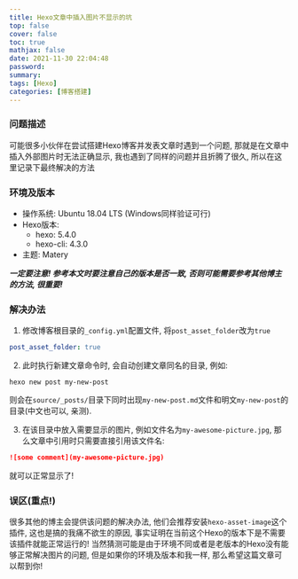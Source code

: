 ```yaml
---
title: Hexo文章中插入图片不显示的坑
top: false
cover: false
toc: true
mathjax: false
date: 2021-11-30 22:04:48
password:
summary:
tags: [Hexo]
categories: [博客搭建]
---
```


### 问题描述

可能很多小伙伴在尝试搭建Hexo博客并发表文章时遇到一个问题, 那就是在文章中插入外部图片时无法正确显示, 我也遇到了同样的问题并且折腾了很久, 所以在这里记录下最终解决的方法

### 环境及版本

- 操作系统: Ubuntu 18.04 LTS (Windows同样验证可行)
- Hexo版本:  
  - hexo: 5.4.0
  - hexo-cli: 4.3.0
- 主题: Matery

_**一定要注意! 参考本文时要注意自己的版本是否一致, 否则可能需要参考其他博主的方法, 很重要!**_

### 解决办法

1. 修改博客根目录的```_config.yml```配置文件, 将```post_asset_folder```改为```true```

```yaml
post_asset_folder: true
```

2. 此时执行新建文章命令时, 会自动创建文章同名的目录, 例如:

```shell
hexo new post my-new-post
```

则会在```source/_posts/```目录下同时出现```my-new-post.md```文件和明文```my-new-post```的目录(中文也可以, 亲测).

3. 在该目录中放入需要显示的图片, 例如文件名为```my-awesome-picture.jpg```, 那么文章中引用时只需要直接引用该文件名:

```markdown
![some comment](my-awesome-picture.jpg)
```

就可以正常显示了!

### 误区(重点!)

很多其他的博主会提供该问题的解决办法, 他们会推荐安装```hexo-asset-image```这个插件, 这也是搞的我痛不欲生的原因, 事实证明在当前这个Hexo的版本下是不需要该插件就能正常运行的!
当然猜测可能是由于环境不同或者是老版本的Hexo没有能够正常解决图片的问题, 但是如果你的环境及版本和我一样, 那么希望这篇文章可以帮到你!
